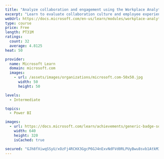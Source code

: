 ```yaml
---
title: "Analyze collaboration and engagement using the Workplace Analytics Ways of working assessment dashboard"
excerpt: "Learn to evaluate collaboration culture and employee experience with a Power BI template using Workplace Analytics data."
webUrl: https://docs.microsoft.com/en-us/learn/modules/workplace-analytics-ways-working/
type: course
price: Free
length: PT31M
ratings:
  count: 32
  average: 4.8125
heat: 50

provider:
  name: Microsoft Learn
  domain: microsoft.com
  images:
    - url: /assets/images/organizations/microsoft.com-50x50.jpg
      width: 50
      height: 50

levels:
  - Intermediate

topics:
  - Power BI

images:
  - url: https://docs.microsoft.com/learn/achievements/generic-badge-social.png
    width: 640
    height: 320
    isCached: true

secured: "GJh8fXiwqSSyU/xOzFj4RCHX3GgcP6GJ4nExvNdFVd0RLPUyBwu8svb1AtkM3aniZNNV0RoRcCT5L6uWF+rodbeGh/bHSTP/Vfuyx1bnNCdAUMTUZ4VawREmz5AGcj/zKWSn5gNlit+iqCKZxbUjXpkluILI5fwcyxA9z+CyADW1I8/moEHLIzANIK76H0fSfEagNoJi3Y8WgKGfwEUfZE03n2mDNhuZ8srxnNRHw6jr4EQMtgwLk7rAbcDuwQkhsCXE0tP3Si2wWWGaSMiLzq2TuuNoPbzn3ScIZTN5LQ32f2ZJb84bsRAD4p+TGePDtc1Ou4QtKw05N53TmSPesSFO+EgDt9W8B8cCPFNXhZP8j7ibJJC8/JnzeSxogjcfGuGMG8+RDp1aqrxD1AJvr3o5PlzfCbnRcHmkbwRvJAs=;HrZkEuHPPPb6oSVI7TukRw=="
---
```


